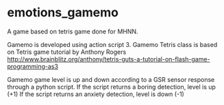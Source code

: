 # emotions_gamemo
A game based on tetris game done for MHNN.

Gamemo is developed using action script 3.
Gamemo Tetris class is based on Tetris game tutorial by Anthony Rogers 
http://www.brainblitz.org/anthony/tetris-guts-a-tutorial-on-flash-game-programming-as3

Gamemo game level is up and down according to a GSR sensor response through a python script.
If the script returns a boring detection, level is up (+1)
If the script returns an anxiety detection, level is down (-1)
